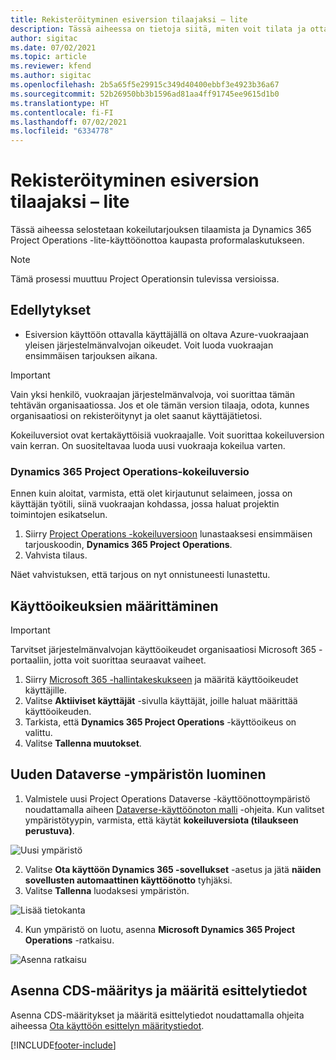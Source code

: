 ```yaml
---
title: Rekisteröityminen esiversion tilaajaksi – lite
description: Tässä aiheessa on tietoja siitä, miten voit tilata ja ottaa käyttöön Project Operationsin lite – kauppa proformalaskutukseen -käyttöönoton.
author: sigitac
ms.date: 07/02/2021
ms.topic: article
ms.reviewer: kfend
ms.author: sigitac
ms.openlocfilehash: 2b5a65f5e29915c349d40400ebbf3e4923b36a67
ms.sourcegitcommit: 52b26950bb3b1596ad81aa4ff91745ee9615d1b0
ms.translationtype: HT
ms.contentlocale: fi-FI
ms.lasthandoff: 07/02/2021
ms.locfileid: "6334778"
---
```

# <a name="sign-up-for-a-preview-subscription---lite"></a>Rekisteröityminen esiversion tilaajaksi – lite 

Tässä aiheessa selostetaan kokeilutarjouksen tilaamista ja Dynamics 365 Project Operations -lite-käyttöönottoa kaupasta proformalaskutukseen.

> [!NOTE]
> Tämä prosessi muuttuu Project Operationsin tulevissa versioissa.

## <a name="prerequisites"></a>Edellytykset
- Esiversion käyttöön ottavalla käyttäjällä on oltava Azure-vuokraajaan yleisen järjestelmänvalvojan oikeudet. Voit luoda vuokraajan ensimmäisen tarjouksen aikana.

> [!IMPORTANT]
> Vain yksi henkilö, vuokraajan järjestelmänvalvoja, voi suorittaa tämän tehtävän organisaatiossa. Jos et ole tämän version tilaaja, odota, kunnes organisaatiosi on rekisteröitynyt ja olet saanut käyttäjätietosi.
> 
> Kokeiluversiot ovat kertakäyttöisiä vuokraajalle. Voit suorittaa kokeiluversion vain kerran. On suositeltavaa luoda uusi vuokraaja kokeilua varten.

### <a name="dynamics-365-project-operations-trial"></a>Dynamics 365 Project Operations-kokeiluversio 

Ennen kuin aloitat, varmista, että olet kirjautunut selaimeen, jossa on käyttäjän työtili, siinä vuokraajan kohdassa, jossa haluat projektin toimintojen esikatselun.

1. Siirry [Project Operations -kokeiluversioon](https://aka.ms/try-po) lunastaaksesi ensimmäisen tarjouskoodin, **Dynamics 365 Project Operations**.
2. Vahvista tilaus.

  Näet vahvistuksen, että tarjous on nyt onnistuneesti lunastettu.

## <a name="assign-licenses"></a>Käyttöoikeuksien määrittäminen

> [!IMPORTANT]
> Tarvitset järjestelmänvalvojan käyttöoikeudet organisaatiosi Microsoft 365 -portaaliin, jotta voit suorittaa seuraavat vaiheet.


1. Siirry [Microsoft 365 -hallintakeskukseen](https://portal.office.com/) ja määritä käyttöoikeudet käyttäjille.
2. Valitse **Aktiiviset käyttäjät** -sivulla käyttäjät, joille haluat määrittää käyttöoikeuden.
3. Tarkista, että **Dynamics 365 Project Operations** -käyttöoikeus on valittu. 
4. Valitse **Tallenna muutokset**.

## <a name="create-a-new-dataverse-environment"></a>Uuden Dataverse -ympäristön luominen

1. Valmistele uusi Project Operations Dataverse -käyttöönottoympäristö noudattamalla aiheen [Dataverse-käyttöönoton malli](lite-deployment.md) -ohjeita. Kun valitset ympäristötyypin, varmista, että käytät **kokeiluversiota (tilaukseen perustuva)**.

  ![Uusi ympäristö](./media/19CreateEnvironment.png)

2. Valitse **Ota käyttöön Dynamics 365 -sovellukset** -asetus ja jätä **näiden sovellusten automaattinen käyttöönotto** tyhjäksi.  
3. Valitse **Tallenna** luodaksesi ympäristön.

  ![Lisää tietokanta](./media/20CreateEnvironment1.png)

4. Kun ympäristö on luotu, asenna **Microsoft Dynamics 365 Project Operations** -ratkaisu. 

![Asenna ratkaisu](./media/21InstallSolution.png)

## <a name="install-a-cds-configuration-and-setup-demo-data"></a>Asenna CDS-määritys ja määritä esittelytiedot

Asenna CDS-määritykset ja määritä esittelytiedot noudattamalla ohjeita aiheessa [Ota käyttöön esittelyn määritystiedot](lite-apply-demo-setup-config-data.md).


[!INCLUDE[footer-include](../includes/footer-banner.md)]
